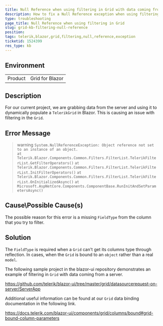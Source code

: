 ```yaml
---
title: Null Reference when using filtering in Grid with data coming from a server 
description: How to fix a Null Reference exception when using filtering in Grid with data coming from a server?
type: troubleshooting
page_title: Null Reference when using filtering in Grid
slug: grid-kb-filtering-null-reference
position:
tags: telerik,blazor,grid,filtering,null,reference,exception
ticketid: 1524399
res_type: kb
---
```


## Environment
<table>
	<tbody>
		<tr>
			<td>Product</td>
			<td>Grid for Blazor</td>
		</tr>
	</tbody>
</table>


## Description
For our current project, we are grabbing data from the server and using it to dynamically populate a `TelerikGrid` in Blazor.  This is causing an issue with filtering in the `Grid`.

## Error Message
>warning `System.NullReferenceException: Object reference not set to an instance of an object.` <br />
>`at Telerik.Blazor.Components.Common.Filters.FilterList.TelerikFilterList.GetFilterOperators()`
>`at Telerik.Blazor.Components.Common.Filters.FilterList.TelerikFilterList.InitFilterOperators()`
>`at Telerik.Blazor.Components.Common.Filters.FilterList.TelerikFilterList.OnInitializedAsync()`
>`at Microsoft.AspNetCore.Components.ComponentBase.RunInitAndSetParametersAsync()`

## Cause\Possible Cause(s)
The possible reason for this error is a missing `FieldType` from the column that you try to filter.

## Solution
The `FieldType` is required when a `Grid` can't get its columns type through reflection. In cases, when the `Grid` is bound to an `object` rather than a real `model`.

The following sample project in the blazor-ui repository demonstrates an example of filtering in `Grid` with data coming from a server.

https://github.com/telerik/blazor-ui/tree/master/grid/datasourcerequest-on-server/ServerApp

Additional useful information can be found at our `Grid` data binding documentation in the following link.

https://docs.telerik.com/blazor-ui/components/grid/columns/bound#grid-bound-column-parameters
